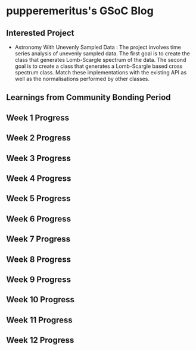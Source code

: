 # pupperemeritus's GSoC Blog
## Interested Project
- Astronomy With Unevenly Sampled Data : The project involves time series analysis of unevenly sampled data. The first goal is to create the class that generates Lomb-Scargle spectrum of the data. The second goal is to create a class that generates a Lomb-Scargle based cross spectrum class. Match these implementations with the existing API as well as the normalisations performed by other classes.
## Learnings from Community Bonding Period
## Week 1 Progress
## Week 2 Progress
## Week 3 Progress
## Week 4 Progress
## Week 5 Progress
## Week 6 Progress
## Week 7 Progress
## Week 8 Progress
## Week 9 Progress
## Week 10 Progress
## Week 11 Progress
## Week 12 Progress
